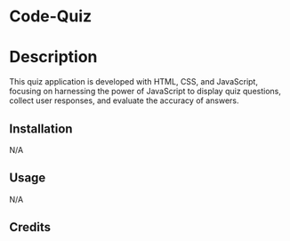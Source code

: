 # Code-Quiz


# Description
This quiz application is developed with HTML, CSS, and JavaScript, focusing on harnessing the power of JavaScript to display quiz questions,
collect user responses, and evaluate the accuracy of answers. 

## Installation

N/A

## Usage

N/A

## Credits

